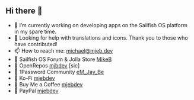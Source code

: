 ## Hi there 👋

- 🔭 I’m currently working on developing apps on the Sailfish OS platform in my spare time.
- 🤔 Looking for help with translations and icons. Thank you to those who have contributed!
- 📫 How to reach me: <a href="mailto:michael@mjeb.dev">michael@mjeb.dev</a>
- 🔗 Sailfish OS Forum & Jolla Store <a href="https://forum.sailfishos.org/u/MikeB/summary">MikeB</a>
- 🔗 OpenRepos <a href="https://openrepos.net/users/mjbdev">mjbdev</a> [sic]
- 🔗 1Password Community <a href="https://www.1password.community/users/em_jay_be/17063">eM_Jay_Be</a>
- 🔗 Ko-Fi <a href="https://ko-fi.com/mjebdev">mjebdev</a>
- 🔗 Buy Me a Coffee <a href="https://buymeacoffee.com/mjebdev">mjebdev</a>
- 🔗 PayPal <a href="https://paypal.me/mjebdev">mjebdev</a>

<!--
**mjebdev/mjebdev** is a ✨ _special_ ✨ repository because its `README.md` (this file) appears on your GitHub profile.

Here are some ideas to get you started:

- 🔭 I’m currently working on ...
- 🌱 I’m currently learning ...
- 👯 I’m looking to collaborate on ...
- 🤔 I’m looking for help with ...
- 💬 Ask me about ...
- 📫 How to reach me: ...
- 😄 Pronouns: ...
- ⚡ Fun fact: ...
-->
